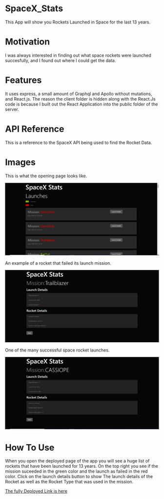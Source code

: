 # SpaceX_Stats

This App will show you Rockets Launched in Space for the last 13 years.

# Motivation

I was always interested in finding out what space rockets were launched succesfully, and I found out where I could get the data.

# Features

It uses express, a small amount of Graphql and Apollo without mutations, and React.js. The reason the client folder is hidden along with the React.Js code is because I built out the React Application into the public folder of the server.

# API Reference

This is a reference to the SpaceX API being used to find the Rocket Data.

# Images

This is what the opening page looks like.

![SpaceX](./public/images/SpaceX.jpg)

An example of a rocket that failed its launch mission.

![Failed](./public/images/Failed.jpg)

One of the many successful space rocket launches.

![Success](./public/images/Success.jpg)

# How To Use

When you open the deployed page of the app you will see a huge list of rockets that have been launched for 13 years.
On the top right you see if the mission suceeded in the green color and the launch as failed in the red color. Click on the launch details button to show The launch details of the Rocket as well as the Rocket Type that was used in the mission.

[The fully Deployed Link is here](https://intense-forest-30784.herokuapp.com/)
